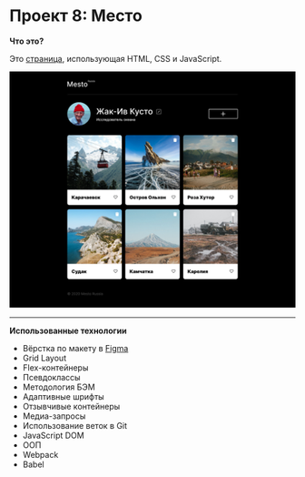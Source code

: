 # Проект 8: Место

**Что это?**

Это [страница](https://danilshvalov.github.io/mesto/), использующая HTML, CSS и JavaScript.


<img src="/src/images/preview.jpg" alt="Превью страницы" width="570"/>

---

**Использованные технологии**

* Вёрстка по макету в [Figma](https://www.figma.com/file/OyRWEjU6wBwRe1hapzQoLx/Sprint-3%3A-Russia-%2F-desktop-%2B-mobile?node-id=28503%3A0)
* Grid Layout
* Flex-контейнеры
* Псевдоклассы
* Методология БЭМ
* Адаптивные шрифты
* Отзывчивые контейнеры
* Медиа-запросы
* Использование веток в Git
* JavaScript DOM
* ООП
* Webpack
* Babel

